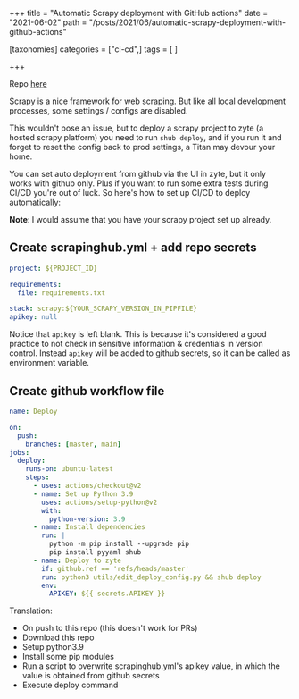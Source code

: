 +++
title = "Automatic Scrapy deployment with GitHub actions"
date = "2021-06-02"
path = "/posts/2021/06/automatic-scrapy-deployment-with-github-actions"

[taxonomies]
categories = ["ci-cd",]
tags = [ ]

+++

Repo [here](https://github.com/kahnwong/scrapy-deploy-gh-actions)

Scrapy is a nice framework for web scraping. But like all local development processes, some settings / configs are disabled.

This wouldn't pose an issue, but to deploy a scrapy project to zyte (a hosted scrapy platform) you need to run `shub deploy`, and if you run it and forget to reset the config back to prod settings, a Titan may devour your home.

You can set auto deployment from github via the UI in zyte, but it only works with github only. Plus if you want to run some extra tests during CI/CD you're out of luck. So here's how to set up CI/CD to deploy automatically:

**Note**: I would assume that you have your scrapy project set up already.

## Create scrapinghub.yml + add repo secrets

```yaml
project: ${PROJECT_ID}

requirements:
  file: requirements.txt

stack: scrapy:${YOUR_SCRAPY_VERSION_IN_PIPFILE}
apikey: null
```

Notice that `apikey` is left blank. This is because it's considered a good practice to not check in sensitive information & credentials in version control. Instead `apikey` will be added to github secrets, so it can be called as environment variable.

## Create github workflow file

```yaml
name: Deploy

on:
  push:
    branches: [master, main]
jobs:
  deploy:
    runs-on: ubuntu-latest
    steps:
      - uses: actions/checkout@v2
      - name: Set up Python 3.9
        uses: actions/setup-python@v2
        with:
          python-version: 3.9
      - name: Install dependencies
        run: |
          python -m pip install --upgrade pip
          pip install pyyaml shub
      - name: Deploy to zyte
        if: github.ref == 'refs/heads/master'
        run: python3 utils/edit_deploy_config.py && shub deploy
        env:
          APIKEY: ${{ secrets.APIKEY }}
```

Translation:

- On push to this repo (this doesn't work for PRs)
- Download this repo
- Setup python3.9
- Install some pip modules
- Run a script to overwrite scrapinghub.yml's apikey value, in which the value is obtained from github secrets
- Execute deploy command
